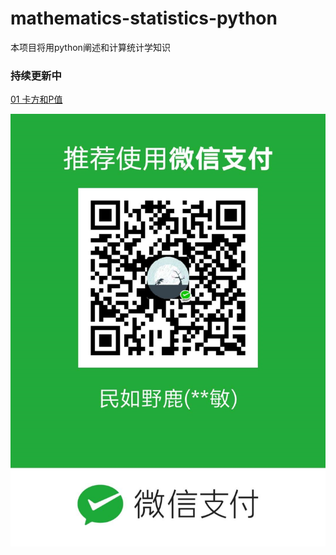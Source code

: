 # mathematics-statistics-python

本项目将用python阐述和计算统计学知识

### 持续更新中

[01 卡方和P值](https://github.com/duhanmin/mathematics-statistics-python/blob/master/01%20%E5%8D%A1%E6%96%B9%E5%92%8CP%E5%80%BC.py)


![image](https://github.com/duhanmin/mathematics-statistics-python/blob/master/images/90f9a871536d5910cad6c10f0297fc7.jpg)